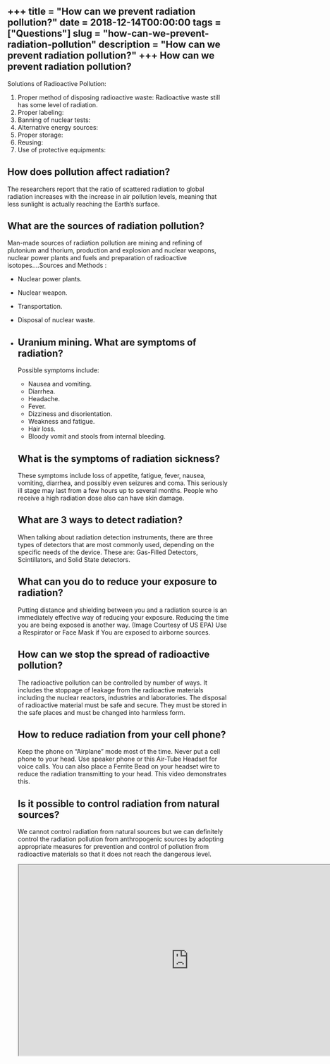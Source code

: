 +++
title = "How can we prevent radiation pollution?"
date = 2018-12-14T00:00:00
tags = ["Questions"]
slug = "how-can-we-prevent-radiation-pollution"
description = "How can we prevent radiation pollution?"
+++
How can we prevent radiation pollution?
---------------------------------------

Solutions of Radioactive Pollution:

1. Proper method of disposing radioactive waste: Radioactive waste still has some level of radiation.
2. Proper labeling:
3. Banning of nuclear tests:
4. Alternative energy sources:
5. Proper storage:
6. Reusing:
7. Use of protective equipments:

How does pollution affect radiation?
------------------------------------

The researchers report that the ratio of scattered radiation to global radiation increases with the increase in air pollution levels, meaning that less sunlight is actually reaching the Earth’s surface.

What are the sources of radiation pollution?
--------------------------------------------

Man-made sources of radiation pollution are mining and refining of plutonium and thorium, production and explosion and nuclear weapons, nuclear power plants and fuels and preparation of radioactive isotopes….Sources and Methods :

- Nuclear power plants.
- Nuclear weapon.
- Transportation.
- Disposal of nuclear waste.
- Uranium mining. What are symptoms of radiation?
    -------------------------------
    
    Possible symptoms include:
    
    
    - Nausea and vomiting.
    - Diarrhea.
    - Headache.
    - Fever.
    - Dizziness and disorientation.
    - Weakness and fatigue.
    - Hair loss.
    - Bloody vomit and stools from internal bleeding.
    
    What is the symptoms of radiation sickness?
    -------------------------------------------
    
    These symptoms include loss of appetite, fatigue, fever, nausea, vomiting, diarrhea, and possibly even seizures and coma. This seriously ill stage may last from a few hours up to several months. People who receive a high radiation dose also can have skin damage.
    
    What are 3 ways to detect radiation?
    ------------------------------------
    
    When talking about radiation detection instruments, there are three types of detectors that are most commonly used, depending on the specific needs of the device. These are: Gas-Filled Detectors, Scintillators, and Solid State detectors.
    
    What can you do to reduce your exposure to radiation?
    -----------------------------------------------------
    
    Putting distance and shielding between you and a radiation source is an immediately effective way of reducing your exposure. Reducing the time you are being exposed is another way. (Image Courtesy of US EPA) Use a Respirator or Face Mask if You are exposed to airborne sources.
    
    How can we stop the spread of radioactive pollution?
    ----------------------------------------------------
    
    The radioactive pollution can be controlled by number of ways. It includes the stoppage of leakage from the radioactive materials including the nuclear reactors, industries and laboratories. The disposal of radioactive material must be safe and secure. They must be stored in the safe places and must be changed into harmless form.
    
    How to reduce radiation from your cell phone?
    ---------------------------------------------
    
    Keep the phone on “Airplane” mode most of the time. Never put a cell phone to your head. Use speaker phone or this Air-Tube Headset for voice calls. You can also place a Ferrite Bead on your headset wire to reduce the radiation transmitting to your head. This video demonstrates this.
    
    Is it possible to control radiation from natural sources?
    ---------------------------------------------------------
    
    We cannot control radiation from natural sources but we can definitely control the radiation pollution from anthropogenic sources by adopting appropriate measures for prevention and control of pollution from radioactive materials so that it does not reach the dangerous level.
    
    <iframe allow="accelerometer; autoplay; clipboard-write; encrypted-media; gyroscope; picture-in-picture" allowfullscreen="" class="__youtube_prefs__  epyt-is-override  no-lazyload" data-no-lazy="1" data-origheight="433" data-origwidth="770" data-skipgform_ajax_framebjll="" height="433" id="_ytid_53258" loading="lazy" src="https://www.youtube.com/embed/bEDdW9Rgujk?enablejsapi=1&autoplay=0&cc_load_policy=0&cc_lang_pref=&iv_load_policy=1&loop=0&modestbranding=0&rel=1&fs=1&playsinline=0&autohide=2&theme=dark&color=red&controls=1&" title="YouTube player" width="770"></iframe>